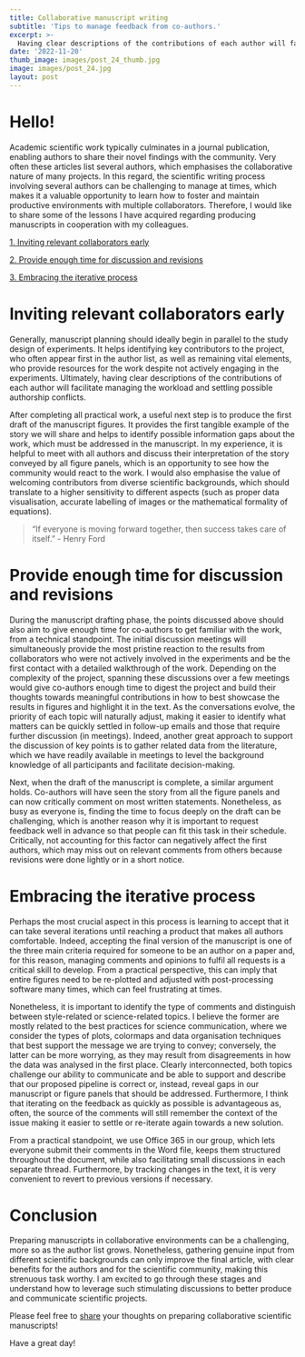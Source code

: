 ```yaml
---
title: Collaborative manuscript writing
subtitle: 'Tips to manage feedback from co-authors.'
excerpt: >-
  Having clear descriptions of the contributions of each author will facilitate managing the workload and settling possible authorship conflicts.
date: '2022-11-20'
thumb_image: images/post_24_thumb.jpg
image: images/post_24.jpg
layout: post
---
```



# Hello!

Academic scientific work typically culminates in a journal publication, enabling authors to share their novel findings with the community. Very often these articles list several authors, which emphasises the collaborative nature of many projects. In this regard, the scientific writing process involving several authors can be challenging to manage at times, which makes it a valuable opportunity to learn how to foster and maintain productive environments with multiple collaborators. Therefore, I would like to share some of the lessons I have acquired regarding producing manuscripts in cooperation with my colleagues.

[1. Inviting relevant collaborators early](#collaborators_early)

[2. Provide enough time for discussion and revisions](#long_revisions)

[3. Embracing the iterative process](#iterative_process)

# <a name="collaborators_early">Inviting relevant collaborators early</a>

Generally, manuscript planning should ideally begin in parallel to the study design of experiments. It helps identifying key contributors to the project, who often appear first in the author list, as well as remaining vital elements, who provide resources for the work despite not actively engaging in the experiments. Ultimately, having clear descriptions of the contributions of each author will facilitate managing the workload and settling possible authorship conflicts.

After completing all practical work, a useful next step is to produce the first draft of the manuscript figures. It provides the first tangible example of the story we will share and helps to identify possible information gaps about the work, which must be addressed in the manuscript. In my experience, it is helpful to meet with all authors and discuss their interpretation of the story conveyed by all figure panels, which is an opportunity to see how the community would react to the work. I would also emphasise the value of welcoming contributors from diverse scientific backgrounds, which should translate to a higher sensitivity to different aspects (such as proper data visualisation, accurate labelling of images or the mathematical formality of equations).

> “If everyone is moving forward together, then success takes care of itself.” - Henry Ford

# <a name="long_revisions">Provide enough time for discussion and revisions</a>

During the manuscript drafting phase, the points discussed above should also aim to give enough time for co-authors to get familiar with the work, from a technical standpoint. The initial discussion meetings will simultaneously provide the most pristine reaction to the results from collaborators who were not actively involved in the experiments and be the first contact with a detailed walkthrough of the work. Depending on the complexity of the project, spanning these discussions over a few meetings would give co-authors enough time to digest the project and build their thoughts towards meaningful contributions in how to best showcase the results in figures and highlight it in the text. As the conversations evolve, the priority of each topic will naturally adjust, making it easier to identify what matters can be quickly settled in follow-up emails and those that require further discussion (in meetings). Indeed, another great approach to support the discussion of key points is to gather related data from the literature, which we have readily available in meetings to level the background knowledge of all participants and facilitate decision-making.

Next, when the draft of the manuscript is complete, a similar argument holds. Co-authors will have seen the story from all the figure panels and can now critically comment on most written statements. Nonetheless, as busy as everyone is, finding the time to focus deeply on the draft can be challenging, which is another reason why it is important to request feedback well in advance so that people can fit this task in their schedule. Critically, not accounting for this factor can negatively affect the first authors, which may miss out on relevant comments from others because revisions were done lightly or in a short notice.


# <a name="iterative_process">Embracing the iterative process</a>

Perhaps the most crucial aspect in this process is learning to accept that it can take several iterations until reaching a product that makes all authors comfortable. Indeed, accepting the final version of the manuscript is one of the three main criteria required for someone to be an author on a paper and, for this reason, managing comments and opinions to fulfil all requests is a critical skill to develop. From a practical perspective, this can imply that entire figures need to be re-plotted and adjusted with post-processing software many times, which can feel frustrating at times.

Nonetheless, it is important to identify the type of comments and distinguish between style-related or science-related topics. I believe the former are mostly related to the best practices for science communication, where we consider the types of plots, colormaps and data organisation techniques that best support the message we are trying to convey; conversely, the latter can be more worrying, as they may result from disagreements in how the data was analysed in the first place. Clearly interconnected, both topics challenge our ability to communicate and be able to support and describe that our proposed pipeline is correct or, instead, reveal gaps in our manuscript or figure panels that should be addressed. Furthermore, I think that iterating on the feedback as quickly as possible is advantageous as, often, the source of the comments will still remember the context of the issue making it easier to settle or re-iterate again towards a new solution.

From a practical standpoint, we use Office 365 in our group, which lets everyone submit their comments in the Word file, keeps them structured throughout the document, while also facilitating small discussions in each separate thread. Furthermore, by tracking changes in the text, it is very convenient to revert to previous versions if necessary.


# Conclusion

Preparing manuscripts in collaborative environments can be a challenging, more so as the author list grows. Nonetheless, gathering genuine input from different scientific backgrounds can only improve the final article, with clear benefits for the authors and for the scientific community, making this strenuous task worthy. I am excited to go through these stages and understand how to leverage such stimulating discussions to better produce and communicate scientific projects.

Please feel free to [share](https://twitter.com/_franciscomcm) your thoughts on preparing collaborative scientific manuscripts!

Have a great day!
